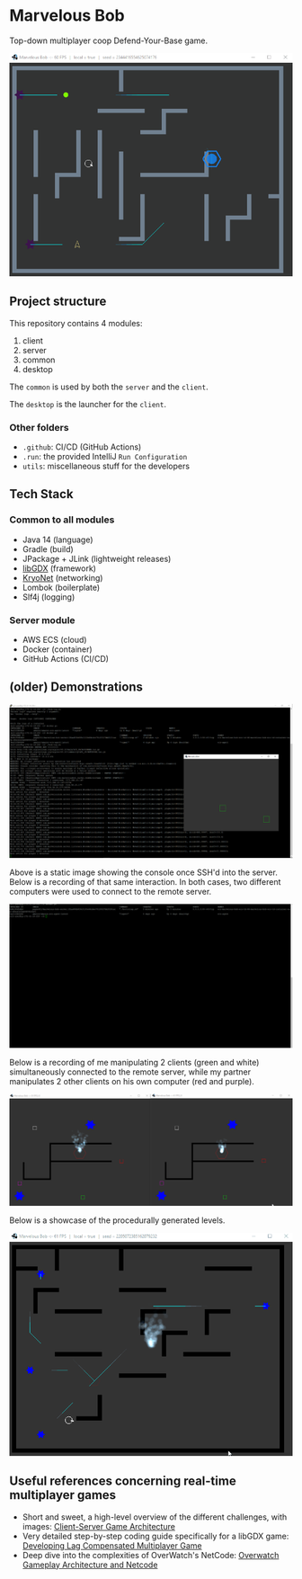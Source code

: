 # Marvelous Bob
Top-down multiplayer coop Defend-Your-Base game.

![latest](utils/media/latest_version.gif)

## Project structure
This repository contains 4 modules:
  1) client
  2) server
  3) common
  4) desktop

The ``common`` is used by both the ``server`` and the ``client``.

The ``desktop`` is the launcher for the ``client``.

### Other folders
* ``.github``: CI/CD (GitHub Actions)
* ``.run``: the provided IntelliJ `Run Configuration`
* ``utils``: miscellaneous stuff for the developers

## Tech Stack
### Common to all modules
* Java 14 (language)
* Gradle (build)
* JPackage + JLink (lightweight releases)
* [libGDX](https://libgdx.badlogicgames.com/download.html) (framework)
* [KryoNet](https://github.com/crykn/kryonet) (networking)
* Lombok (boilerplate)
* Slf4j (logging)
### Server module
* AWS ECS (cloud)
* Docker (container)
* GitHub Actions (CI/CD)

## (older) Demonstrations
![server](utils/media/server.png)

Above is a static image showing the console once SSH'd into the server. Below is a recording of that same interaction. In both cases, two different computers were used to connect to the remote server.

![server gif 1](utils/media/marvelous_networked_1.gif)

Below is a recording of me manipulating 2 clients (green and white) simultaneously connected to the remote server, while my partner manipulates 2 other clients on his own computer (red and purple).

![server gif 2](utils/media/marvelous_networked_2.gif)

Below is a showcase of the procedurally generated levels.

![proc_gen](utils/media/procedural_level_generator.gif)

## Useful references concerning real-time multiplayer games
* Short and sweet, a high-level overview of the different challenges, with images: [Client-Server Game Architecture](https://www.gabrielgambetta.com/client-server-game-architecture.html)
* Very detailed step-by-step coding guide specifically for a libGDX game: [Developing Lag Compensated Multiplayer Game](https://www.schibsted.pl/blog/developing-lag-compensated-multiplayer-game-pt-1/)
* Deep dive into the complexities of OverWatch's NetCode: [Overwatch Gameplay Architecture and Netcode](https://www.youtube.com/watch?v=W3aieHjyNvw&ab_channel=GDC)